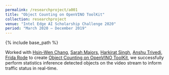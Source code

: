 ```yaml
---
permalink: /researchproject/a001
title: "Object Counting on OpenVINO ToolKit"
collection: researchproject
venue: "Intel Edge AI Scholarship Challenge 2020"
period: "March 2020 – December 2019"
---
```


{% include base_path %}


Worked with [Hsin-Wen Chang](https://www.linkedin.com/in/hsin-wen-chang/), [Sarah Majors](https://www.linkedin.com/in/sarah-majors-030991a5/), [Harkirat Singh](https://www.linkedin.com/in/harkirat155/), [Anshu Trivedi](https://www.linkedin.com/in/anshutrivedi/), [Frida Rode](https://www.linkedin.com/in/frida-rode/) to create [Object Counting on OpenVINO ToolKit](https://github.com/Polarbeargo/Intel-Edge-AI-Scholarship-Foundation-Course-Nanodegree-Program-Show-Case-Group-Project),  we successfully perform statistics inference detected objects on the video stream to inform traffic status in real-time.
